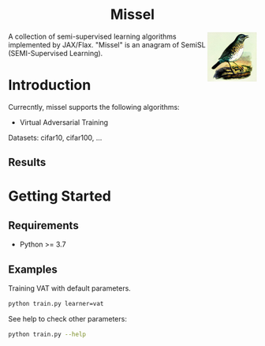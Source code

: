 <div align="center">

# Missel

</div>

<img src="./figures/logo.png"  width = "100" height = "100" align='right' />

A collection of semi-supervised learning algorithms implemented by JAX/Flax.
"Missel" is an anagram of SemiSL (SEMI-Supervised Learning).

# Introduction

Currecntly, missel supports the following algorithms:

- Virtual Adversarial Training

Datasets: cifar10, cifar100, ...

## Results

# Getting Started

## Requirements
- Python >= 3.7

## Examples

Training VAT with default parameters.
```bash
python train.py learner=vat
```

See help to check other parameters:
```bash
python train.py --help
```
